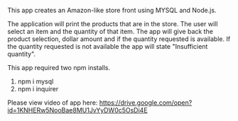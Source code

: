 This app creates an Amazon-like store front using MYSQL and Node.js.

The application will print the products that are in the store. The user will select an item and the quantity of that item. The app will give back the product selection, dollar amount and if the quantity requested is available. If the quantity requested is not available the app will state "Insufficient quantity". 

This app required two npm installs.
1) npm i mysql
2) npm i inquirer

Please view video of app here: https://drive.google.com/open?id=1KNHERw5NooBae8MU1JvYyDW0c5OsDi4E 